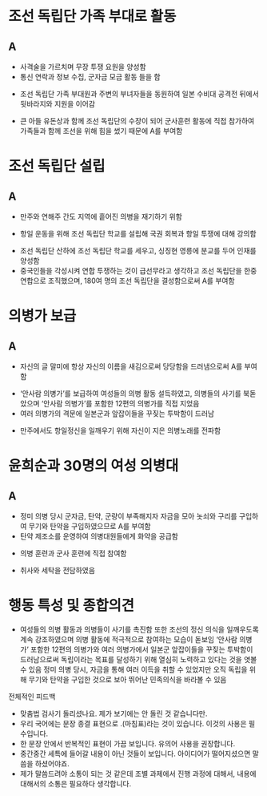 # 조선 독립단 가족 부대로 활동  
## A  
- 사격술을 가르치며 무장 투쟁 요원을 양성함  
- 통신 연락과 정보 수집, 군자금 모금 활동 들을 함  
<!-- 띄어쓰기 오류입니까 아니면 오타입니까.-->   
- 조선 독립단 가족 부대원과 주변의 부녀자들을 동원하여 일본 수비대 공격전 뒤에서 뒷바라지와 지원을 이어감  
<!-- 뒷바라지라는 표현이 자칫 잘못하면 좋아보이지 않는 표현이 될 수 있으므로 단어를 바꾸거나 삭제를 권장합니다. -->   
- 큰 아들 유돈상과 함께 조선 독립단의 수장이 되어 군사훈련 활동에 직접 참가하여 가족들과 함께 조선을 위해 힘을 썼기 때문에 A를 부여함  

# 조선 독립단 설립  
## A  
- 만주와 연해주 간도 지역에 흩어진 의병을 재기하기 위함  
<!-- 원인만 나와있고 결과가 없잖습니까. 활동명에서 알 수 있지 않을까라는 불친절함보다는 직접 보이게 적어 읽는 사람이 편한 글을 만드셔야 합니다.-->   
- 항일 운동을 위해 조선 독립단 학교를 설립해 국권 회복과 항일 투쟁에 대해 강의함  
<!-- 학교를 세웠다는 말이 왜 14, 15에 둘 다 들어갔나요. -->
- 조선 독립단 산하에 조선 독립단 학교를 세우고, 싱징현 영릉에 분교를 두어 인재를 양성함  
- 중국인들을 각성시켜 연합 투쟁하는 것이 급선무라고 생각하고 조선 독립단을 한중 연합으로 조직했으며, 180여 명의 조선 독립단을 결성함으로써 A를 부여함  
<!-- 원인에서 결과로 넘어가는 접속사가 이상한 것 같습니다. ‘생각하고’ 보다는 ‘생각하여’를 권장합니다.-->   

# 의병가 보급  
## A  
- 자신의 글 말미에 항상 자신의 이름을 새김으로써 당당함을 드러냄으로써 A를 부여함  
<!-- 타인이 보기에 좋은 글쓰기는 같은 표현의 반복을 지양하며, 어법이 맞아야 합니다.-->   
- ‘안사람 의병가’를 보급하여 여성들의 의병 활동 설득하였고, 의병들의 사기를 북돋았으며 ‘안사람 의병가’를 포함한 12편의 의병가를 직접 지었음  
- 여러 의병가의 격문에 일본군과 앞잡이들을 꾸짖는 투박함이 드러남  
<!-- 세특에 대한 내용이 아닌 것 같은데 말이죠.-->   
- 만주에서도 항일정신을 일깨우기 위해 자신이 지은 의병노래를 전파함  
<!-- 활동명에서 ‘보급’이라는 단어를 썼으니 ‘전파’가 아닌 ‘보급’이라는 단어를 사용하는 것이 좋아 보입니다.-->   

# 윤희순과 30명의 여성 의병대  
## A  
- 정미 의병 당시 군자금, 탄약, 군량이 부족해지자 자금을 모아 놋쇠와 구리를 구입하여 무기와 탄약을 구입하였으므로 A를 부여함  
- 탄약 제조소를 운영하여 의병대원들에게 화약을 공급함  
<!-- 탄약 제조소에서 탄약이 아닌 화약을 공급했다고 하는 게 뭔가 이상하지 않나요.-->   
- 의병 훈련과 군사 훈련에 직접 참여함  
<!-- 얘는 바뀐 게 없는 것 같은데 기분 탓인가요.-->   
- 취사와 세탁을 전담하였음  
<!-- 이거는 세특에 들어갈만한 내용이 아니지 않나요. 내용이 없었으면 차라리 저에게 오셨어야죠.-->  


# 행동 특성 및 종합의견  
- 여성들의 의병 활동과 의병들이 사기를 촉진함 또한 조선의 정신 의식을 일깨우도록 계속 강조하였으며 의병 활동에 적극적으로 참여하는 모습이 돋보임 ‘안사람 의병가’ 포함한 12편의 의병가와 여러 의병가에서 일본군 앞잡이들을 꾸짖는 투박함이 드러남으로써 독립이라는 목표를 달성하기 위해 열심히 노력하고 있다는 것을 엿볼 수 있음 정미 의병 당시, 자금을 통해 여러 이득을 취할 수 있었지만 오직 독립을 위해 무기와 탄약을 구입한 것으로 보아 뛰어난 민족의식을 바라볼 수 있음      
<!-- 내용으로는 제가 뭐라고 할 수는 없는 부분이라 따로 말씀은 안 드리겠습니다. 맞춤법, 어법, 어순, 문장 종결 표현 등 기본적으로 글쓰기에 필요한 요소들이 전부 빠져있습니다.-->  

전체적인 피드백  
- 맞춤법 검사기 돌리셨나요. 제가 보기에는 안 돌린 것 같습니다만.  
- 우리 국어에는 문장 종결 표현으로 .(마침표)라는 것이 있습니다. 이것의 사용은 필수입니다.  
- 한 문장 안에서 반복적인 표현이 가끔 보입니다. 유의어 사용을 권장합니다.  
- 중간중간 세특에 들어갈 내용이 아닌 것들이 보입니다. 아이디어가 떨어지셨으면 말씀을 하셨어야죠.  
- 제가 말씀드려야 소통이 되는 것 같은데 조별 과제에서 진행 과정에 대해서, 내용에 대해서의 소통은 필요하다 생각합니다.  